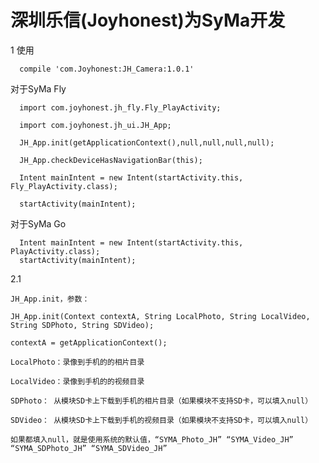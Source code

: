 # 深圳乐信(Joyhonest)为SyMa开发

1 使用

      compile 'com.Joyhonest:JH_Camera:1.0.1'

  对于SyMa Fly
      
      import com.joyhonest.jh_fly.Fly_PlayActivity;

      import com.joyhonest.jh_ui.JH_App;

      JH_App.init(getApplicationContext(),null,null,null,null);

      JH_App.checkDeviceHasNavigationBar(this);

      Intent mainIntent = new Intent(startActivity.this, Fly_PlayActivity.class);

      startActivity(mainIntent);

对于SyMa Go

      Intent mainIntent = new Intent(startActivity.this, PlayActivity.class);
      startActivity(mainIntent);
      
2.1 

    JH_App.init，参数：

    JH_App.init(Context contextA, String LocalPhoto, String LocalVideo, String SDPhoto, String SDVideo);

    contextA = getApplicationContext();

    LocalPhoto：录像到手机的的相片目录

    LocalVideo：录像到手机的的视频目录

    SDPhoto： 从模块SD卡上下载到手机的相片目录（如果模块不支持SD卡，可以填入null）

    SDVideo： 从模块SD卡上下载到手机的视频目录（如果模块不支持SD卡，可以填入null）

    如果都填入null，就是使用系统的默认值，“SYMA_Photo_JH” “SYMA_Video_JH” “SYMA_SDPhoto_JH” “SYMA_SDVideo_JH”
